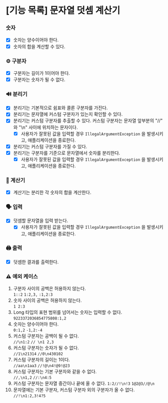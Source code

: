 # [기능 목록] 문자열 덧셈 계산기

### 숫자

- [x] 숫자는 양수이어야 한다.
- [x] 숫자의 합을 계산할 수 있다.

### ⚙️ 구분자

- [x] 구분자는 길이가 1이어야 한다.
- [x] 구분자는 숫자가 될 수 없다.

### 🔊 분리기

- [x] 분리기는 기본적으로 쉼표와 콜론 구분자를 가진다.
- [x] 분리기는 문자열에 커스텀 구분자가 있는지 확인할 수 있다.
- [x] 분리기는 커스텀 구분자를 추출할 수 있다. 커스텀 구분자는 문자열 앞부분의 "//" 와 "\n" 사이에 위치하는 문자이다.
  - [x] 사용자가 잘못된 값을 입력할 경우 `IllegalArgumentException` 을 발생시키고, 애플리케이션을 종료한다.
- [x] 분리기는 커스텀 구분자를 가질 수 있다.
- [x] 분리기는 구분자를 기준으로 문자열에서 숫자를 분리한다.
    - [x] 사용자가 잘못된 값을 입력할 경우 `IllegalArgumentException` 을 발생시키고, 애플리케이션을 종료한다.

### 📐 계산기

- [x] 계산기는 분리한 각 숫자의 합을 계산한다.

### 🗣️ 입력

- [x] 덧셈할 문자열을 입력 받는다.
  - [x] 사용자가 잘못된 값을 입력할 경우 `IllegalArgumentException` 을 발생시키고, 애플리케이션을 종료한다.

### 🖨️ 출력

- [x] 덧셈한 결과를 출력한다.

### ⚠️ 예외 케이스

1. 구분자 사이의 공백은 허용하지 않는다.<br>
`1::2`
`1:2,3,`
`:1,2:3`
2. 숫자 사이의 공백은 허용하지 않는다.<br>
`1 2:3`
3. Long 타입의 표현 범위를 넘어서는 숫자는 입력할 수 없다.<br>
`9223372036854775808:1,2`
4. 숫자는 양수이어야 한다.<br>
`0:1,2`
`-1,2:-4`
5. 커스텀 구분자는 공백이 될 수 없다.<br>
`//\n1:2`
`// \n1 2,3`
6. 커스텀 구분자는 숫자가 될 수 없다.<br>
`//1\n21314`
`//0\n430102`
7. 커스텀 구분자의 길이는 1이다.<br>
`//aa\n1aa3`
`//!@\n4!@9!@23`
8. 커스텀 구분자는 기본 구분자와 같을 수 없다.<br>
`//,\n1,2`
`//:\n4:5`
9. 커스텀 구분자는 문자열 중간이나 끝에 올 수 없다.
`1:2//!\n!3`
`1@2@3//@\n`
10. 문자열에는 기본 구분자, 커스텀 구분자 외의 구분자가 올 수 없다.<br>
`//!\n1:2,3!4?5`